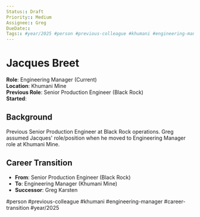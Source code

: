 ```yaml
---
Status:: Draft
Priority:: Medium
Assignee:: Greg
DueDate:: 
Tags:: #year/2025 #person #previous-colleague #khumani #engineering-manager
---
```


# Jacques Breet

**Role**: Engineering Manager (Current)  
**Location**: Khumani Mine  
**Previous Role**: Senior Production Engineer (Black Rock)  
**Started**: 

## Background
Previous Senior Production Engineer at Black Rock operations. Greg assumed Jacques' role/position when he moved to Engineering Manager role at Khumani Mine.

## Career Transition
- **From**: Senior Production Engineer (Black Rock)
- **To**: Engineering Manager (Khumani Mine)
- **Successor**: Greg Karsten

#person #previous-colleague #khumani #engineering-manager #career-transition #year/2025